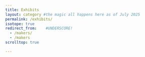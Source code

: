 ```yaml
---
title: Exhibits
layout: category #the magic all happens here as of July 2025
permalink: /exhibits/
isotope: true
redirect_from:    #UNDERSCORE!
  - /makers/
  - /makers
scrolltop: true

---
```

